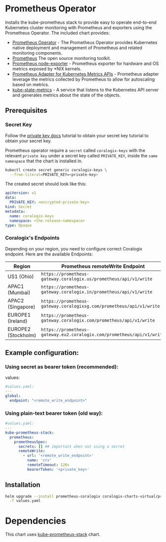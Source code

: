 # Prometheus Operator



Installs the kube-prometheus stack to provide easy to operate end-to-end Kubernetes cluster monitoring with Prometheus and exporters using the Prometheus Operator.
The included chart provides:

- [Prometheus Operator](https://github.com/prometheus-operator/prometheus-operator) - The Prometheus Operator provides Kubernetes native deployment and management of Prometheus and related monitoring components.
- [Prometheus](https://prometheus.io/) The open source monitoring toolkit.
- [Prometheus node-exporter](https://github.com/prometheus/node_exporter) - Prometheus exporter for hardware and OS metrics exposed by *NIX kernels.
- [Prometheus Adapter for Kubernetes Metrics APIs](https://github.com/kubernetes-sigs/prometheus-adapter) - Prometheus adapter leverage the metrics collected by Prometheus to allow for autoscaling based on metrics.
- [kube-state-metrics](https://github.com/kubernetes/kube-state-metrics) - A service that listens to the Kubernetes API server and generates metrics about the state of the objects.


## Prerequisites

###  Secret Key

Follow the [private key docs](https://coralogix.com/docs/private-key/) tutorial to obtain your secret key tutorial to obtain your secret key.

Prometheus operator require a `secret` called `coralogix-keys` with the relevant `private key` under a secret key called `PRIVATE_KEY`, inside the `same namespace` that the chart is installed in.


```bash
kubectl create secret generic coralogix-keys \
  --from-literal=PRIVATE_KEY=<private-key>
```

The created secret should look like this:
```yaml
apiVersion: v1
data:
  PRIVATE_KEY: <encrypted-private-key>
kind: Secret
metadata:
  name: coralogix-keys
  namespace: <the-release-namespace>
type: Opaque 
```

### Coralogix's Endpoints 

Depending on your region, you need to configure correct Coralogix endpoint. Here are the available Endpoints:

| Region            | Prometheus remoteWrite Endpoint     | 
|-------------------|------------------------------------------------------------------------|
| US1 (Ohio)                | `https://prometheus-gateway.coralogix.us/prometheus/api/v1/write`      |
| APAC1 (Mumbai)     | `https://prometheus-gateway.coralogix.in/prometheus/api/v1/write`      |
| APAC2 (Singapore) | `https://prometheus-gateway.coralogixsg.com/prometheus/api/v1/write`   |
| EUROPE1 (Ireland)  | `https://prometheus-gateway.coralogix.com/prometheus/api/v1/write`     |
| EUROPE2 (Stockholm)  | `https://prometheus-gateway.eu2.coralogix.com/prometheus/api/v1/write` |

## Example configuration:

### Using secret as bearer token (recommended):

values:
```yaml
#values.yaml:
---
global:
  endpoint: "<remote_write_endpoint>"
```

### Using plain-text bearer token (old way):
```yaml
#values.yaml:
---
kube-prometheus-stack:
  prometheus: 
    prometheusSpec: 
      secrets: [] ## important when not using a secret
      remoteWrite:
        - url: '<remote_write_endpoint>'
          name: 'crx'
          remoteTimeout: 120s
          bearerToken: '<private_key>' 
```  
## Installation

```bash
helm upgrade --install prometheus-coralogix coralogix-charts-virtual/prometheus-coralogix \
  -f values.yaml
```

# Dependencies

This chart uses [kube-prometheus-stack](https://github.com/prometheus-community/helm-charts/tree/main/charts/kube-prometheus-stack) chart.
